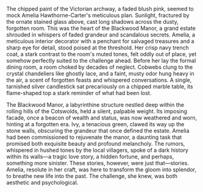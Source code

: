 The chipped paint of the Victorian archway, a faded blush pink, seemed to mock Amelia Hawthorne-Carter's meticulous plan.  Sunlight, fractured by the ornate stained glass above, cast long shadows across the dusty, forgotten room.  This was the heart of the Blackwood Manor, a grand estate shrouded in whispers of faded grandeur and scandalous secrets.  Amelia, a meticulous interior decorator with a penchant for salvaged treasures and a sharp eye for detail, stood poised at the threshold.  Her crisp navy trench coat, a stark contrast to the room's muted tones, felt oddly out of place, yet somehow perfectly suited to the challenge ahead.  Before her lay the formal dining room, a room choked by decades of neglect.  Cobwebs clung to the crystal chandeliers like ghostly lace, and a faint, musty odor hung heavy in the air, a scent of forgotten feasts and whispered conversations.  A single, tarnished silver candlestick sat precariously on a chipped marble table, its flame-shaped top a stark reminder of what had been lost.

The Blackwood Manor, a labyrinthine structure nestled deep within the rolling hills of the Cotswolds, held a silent, palpable weight.  Its imposing facade, once a beacon of wealth and status, was now weathered and worn, hinting at a forgotten era.  Ivy, a tenacious green, clawed its way up the stone walls, obscuring the grandeur that once defined the estate.  Amelia had been commissioned to rejuvenate the manor, a daunting task that promised both exquisite beauty and profound melancholy.  The rumors, whispered in hushed tones by the local villagers, spoke of a dark history within its walls—a tragic love story, a hidden fortune, and perhaps, something more sinister.  These stories, however, were just that—stories.  Amelia, resolute in her craft, was here to transform the gloom into splendor, to breathe new life into the past.  The challenge, she knew, was both aesthetic and psychological.
